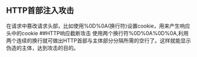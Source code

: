 ## HTTP首部注入攻击 
在请求中篡改请求头部，比如使用%0D%0A(换行符)设置cookie，用来产生响应头中的cookie
##HTTP响应截断攻击
使用两个换行符%0D%0A%0D%0A,利用两个连续的换行就可做出HTTP首部与主体部分分隔所需的空行了。这样就能显示伪造的主体，达到攻击的目的。